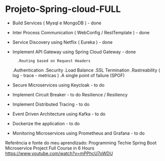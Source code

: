 # Projeto-Spring-cloud-FULL



- Build Services  ( Mysql e MongoDB )			            	  - done
- Inter Process Communication	( WebConfig / RestTemplate )          	  - done
- Service Discovery using Netflix  ( Eureka )    			  - done
- Implement API Gateway using Spring Cloud Gateway		          - done

        .Routing based on Request Headers
	.Authentication
	.Security
	.Load Balance
	.SSL Termination
	.Rastreability ( log - trace - metricas )
        .A single point of failure (SPOF)
  
- Secure Microservices using Keycloak					   - to do
- Implement Circuit Breaker						   - to do
        Resilience / Resiliency
- Implement Distributed Tracing						   - to do
- Event Driven Architecture using Kafka					   - to do
- Dockerize the application						   - to do
- Monitoring Microservices using Prometheus and Grafana                    - to do

Referência e fonte do meu aprendizado: Programming Techie
       Spring Boot Microservice Project Full Course in 6 Hours
             https://www.youtube.com/watch?v=mPPhcU7oWDU
